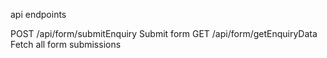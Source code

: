 api endpoints

POST /api/form/submitEnquiry Submit form
GET /api/form/getEnquiryData Fetch all form submissions
